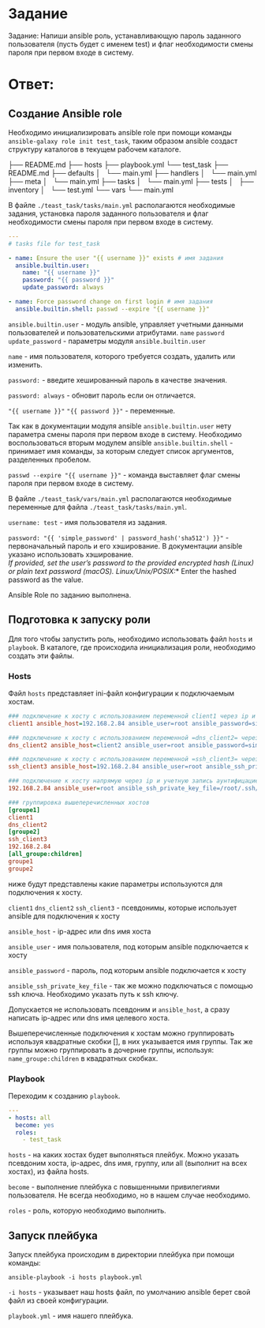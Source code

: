 # Задание

Задание: Напиши ansible роль, устанавливающую пароль заданного пользователя (пусть будет с именем test) и флаг необходимости смены пароля при первом входе в систему.

# Ответ:

## Создание Ansible role

Необходимо инициализировать ansible role при помощи команды 
`ansible-galaxy role init test_task`, таким образом ansible создаст структуру каталогов в текущем рабочем каталоге.

├── README.md
├── hosts
├── playbook.yml
└── test_task
    ├── README.md
    ├── defaults
    │   └── main.yml
    ├── handlers
    │   └── main.yml
    ├── meta
    │   └── main.yml
    ├── tasks
    │   └── main.yml
    ├── tests
    │   ├── inventory
    │   └── test.yml
    └── vars
        └── main.yml

В файле `./teast_task/tasks/main.yml` располагаются необходимые задания, установка пароля заданного пользователя и флаг необходимости смены пароля при первом входе в систему.

``` yml
---
# tasks file for test_task

- name: Ensure the user "{{ username }}" exists # имя задания
  ansible.builtin.user:
    name: "{{ username }}"
    password: "{{ password }}"
    update_password: always

- name: Force password change on first login # имя задания
  ansible.builtin.shell: passwd --expire "{{ username }}"


```

`ansible.builtin.user` - модуль ansible, управляет учетными данными пользователей и пользовательскими атрибутами.
`name` `password` `update_password` - параметры модуля `ansible.builtin.user`

`name` - имя пользователя, которого требуется создать, удалить или изменить.

`password:` - введите хешированный пароль в качестве значения.

`password: always` - обновит пароль если он отличается.

`"{{ username }}"` `"{{ password }}"` - переменные.

Так как в документации модуля ansible `ansible.builtin.user` нету параметра смены пароля при первом входе в систему. Необходимо воспользоваться вторым модулем ansible `ansible.builtin.shell` - принимает имя команды, за которым следует список аргументов, разделенных пробелом.

`passwd --expire "{{ username }}"` - команда выставляет флаг смены пароля при первом входе в систему.


В файле `./teast_task/vars/main.yml` располагаются необходимые переменные для файла `./teast_task/tasks/main.yml`.

`username: test` - имя пользователя из задания.

`password: "{{ 'simple_password' | password_hash('sha512') }}"` - первоначальный пароль и его хэширование. В документации ansible указано использовать хэширование.  
*If provided, set the user’s password to the provided encrypted hash (Linux) or plain text password (macOS). Linux/Unix/POSIX:** Enter the hashed password as the value.

Ansible Role по заданию выполнена.


## Подготовка к запуску роли

Для того чтобы запустить роль, необходимо использовать файл `hosts` и `playbook`.
В каталоге, где происходила инициализация роли, необходимо создать эти файлы.

### Hosts

Файл `hosts` представляет ini-файл конфигурации к подключаемым хостам.

``` ini
### подключение к хосту с использованием переменной client1 через ip и учетную запись с аунтифицацией/авторизацией паролем
client1 ansible_host=192.168.2.84 ansible_user=root ansible_password=simple_password 

### подключение к хосту с использованием переменной =dns_client2= через dns и учетную запись с аунтифицацией/авторизацией паролем
dns_client2 ansible_host=client2 ansible_user=root ansible_password=simple_password

### подключение к хосту с использованием переменной =ssh_client3= через ip и учетную запись аунтифицацией/авторизацией ssh
ssh_client3 ansible_host=192.168.2.84 ansible_user=root ansible_ssh_private_key_file=/root/.ssh/id_rsa

### подключение к хосту напрямую через ip и учетную запись аунтифицацией/авторизацией ssh
192.168.2.84 ansible_user=root ansible_ssh_private_key_file=/root/.ssh/id_rsa

### группировка вышеперечисленных хостов
[groupe1]
client1
dns_client2
[groupe2]
ssh_client3
192.168.2.84
[all_groupe:children]
groupe1
groupe2
```

ниже будут представлены какие параметры используются для подключения к хосту.

`client1` `dns_client2` `ssh_client3` - псевдонимы, которые использует ansible для подключения к хосту

`ansible_host` - ip-адрес или dns имя хоста

`ansible_user` - имя пользователя, под которым ansible подключается к хосту

`ansible_password` - пароль, под которым ansible подключается к хосту

`ansible_ssh_private_key_file` - так же можно подключаться с помощью ssh ключа. Необходимо указать путь к ssh ключу.

Допускается не использовать псевдоним и `ansible_host`, а сразу написать  ip-адрес или dns имя целевого хоста.

Вышеперечисленные подключения к хостам можно группировать используя квадратные скобки [], в них указывается имя группы.
Так же группы можно группировать в дочерние группы, используя:
`name_groupe:children` в квадратных скобках.

### Playbook

Переходим к созданию `playbook`.

``` yml
---
- hosts: all
  become: yes
  roles:
    - test_task
```


`hosts` - на каких хостах будет выполняться плейбук. Можно указать псевдоним хоста, ip-адрес, dns имя, группу, или all (выполнит на всех хостах), из файла hosts.

`become` - выполнение плейбука с повышенными привилегиями пользователя. Не всегда необходимо, но в нашем случае необходимо.

`roles` - роль, которую необходимо выполнить.

## Запуск плейбука

Запуск плейбука происходим в директории плейбука при помощи команды:

`ansible-playbook -i hosts playbook.yml`

`-i hosts` - указывает наш hosts файл, по умолчанию ansible берет свой файл из своей конфигурации.

`playbook.yml` - имя нашего плейбука.


